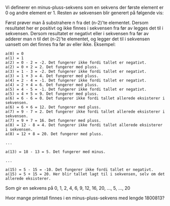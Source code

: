 Vi definerer en minus-pluss-sekvens som en sekvens der første element er 0 og andre element er 1. Resten av sekvensen blir generert på følgende vis:

Først prøver man å substrahere n fra det (n-2)'te elementet. Dersom resultatet her er positivt og ikke finnes i sekvensen fra før av legges det til i sekvensen.
Dersom resultatet er negativt eller i sekvensen fra før av adderer man n til det (n-2)'te elementet, og legger det til i sekvensen uansett om det finnes fra før av eller ikke.
Eksempel:
```
a(0) = 0
a(1) = 1
a(2) = 0 - 2 = -2. Det fungerer ikke fordi tallet er negativt.
a(2) = 0 + 2 = 2. Det fungerer med pluss.
a(3) = 1 - 3 = -2. Det fungerer ikke fordi tallet er negativt.
a(3) = 1 + 3 = 4. Det fungerer med pluss.
a(4) = 2 - 4 = -1. Det fungerer ikke fordi tallet er negativt.
a(4) = 2 + 4 = 6. Det fungerer med pluss.
a(5) = 4 - 5 = -1. Det fungerer ikke fordi tallet er negativt.
a(5) = 4 + 5 = 9. Det fungerer med pluss.
a(6) = 6 - 6 = 0. Det fungerer ikke fordi tallet allerede eksisterer i sekvensen.
a(6) = 6 + 6 = 12. Det fungerer med pluss.
a(7) = 9 - 7 = 2. Det fungerer ikke fordi tallet allerede eksisterer i sekvensen.
a(7) = 9 + 7 = 16. Det fungerer med pluss.
a(8) = 12 - 8 = 4. Det fungerer ikke fordi tallet allerede eksisterer i sekvensen.
a(8) = 12 + 8 = 20. Det fungerer med pluss.

...

a(13) = 18 - 13 = 5. Det fungerer med minus.

...

a(15) = 5 - 15 = -10. Det fungerer ikke fordi tallet er negativt.
a(15) = 5 + 15 = 20. Her blir tallet lagt til i sekvensen, selv om det allerede eksisterer.
```
Som gir en sekvens på 0, 1, 2, 4, 6, 9, 12, 16, 20, ..., 5, ..., 20

Hvor mange primtall finnes i en minus-pluss-sekvens med lengde 1800813?